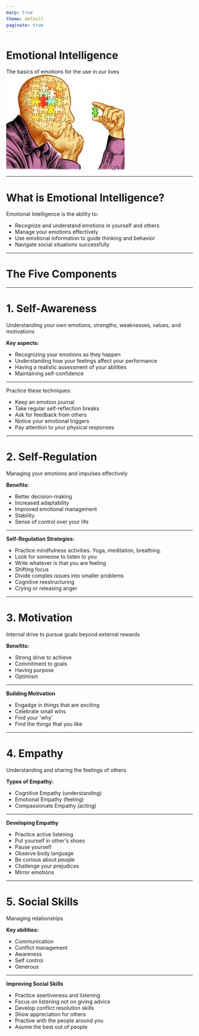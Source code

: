 ```yaml
---
marp: true
theme: default
paginate: true
---
```


# Emotional Intelligence
The basics of emotions for the use in our lives
![bg right:50%](./images/self-aware.jpeg)

---

# What is Emotional Intelligence?

Emotional Intelligence is the ability to:
- Recognize and understand emotions in yourself and others
- Manage your emotions effectively
- Use emotional information to guide thinking and behavior
- Navigate social situations successfully

---

# The Five Components

---

# 1. Self-Awareness

Understanding your own emotions, strengths, weaknesses, values, and motivations

**Key aspects:**
- Recognizing your emotions as they happen
- Understanding how your feelings affect your performance
- Having a realistic assessment of your abilities
- Maintaining self-confidence

---

Practice these techniques:
- Keep an emotion journal
- Take regular self-reflection breaks
- Ask for feedback from others
- Notice your emotional triggers
- Pay attention to your physical responses

---

# 2. Self-Regulation

Managing your emotions and impulses effectively

**Benefits:**
- Better decision-making
- Increased adaptability
- Improved emotional management
- Stability
- Sense of control over your life

---

**Self-Regulation Strategies:**

- Practice mindfulness activities. Yoga, meditation, breathing.
- Look for someone to listen to you
- Write whatever is that you are feeling
- Shifting focus
- Divide complex issues into smaller problems
- Cognitive reestructuring
- Crying or releasing anger


---

# 3. Motivation

Internal drive to pursue goals beyond external rewards

**Benefits:**
- Strong drive to achieve
- Commitment to goals
- Having purpose
- Optimism

---

**Building Motivation**
- Engadge in things that are exciting
- Celebrate small wins
- Find your 'why'
- Find the things that you like

---

# 4. Empathy

Understanding and sharing the feelings of others

**Types of Empathy:**
- Cognitive Empathy (understanding)
- Emotional Empathy (feeling)
- Compassionate Empathy (acting)

---

**Developing Empathy**

- Practice active listening
- Put yourself in other's shoes
- Pause yourself
- Observe body language
- Be curious about people
- Challenge your prejudices
- Mirror emotions

---

# 5. Social Skills

Managing relationships 

**Key abilities:**
- Communication
- Conflict management
- Awareness
- Self control
- Generous


---

**Improving Social Skills**

- Practice asertiveness and listening
- Focus on listening not on giving advice
- Develop conflict resolution skills
- Show appreciation for others
- Practive with the people around you
- Asume the best out of people
